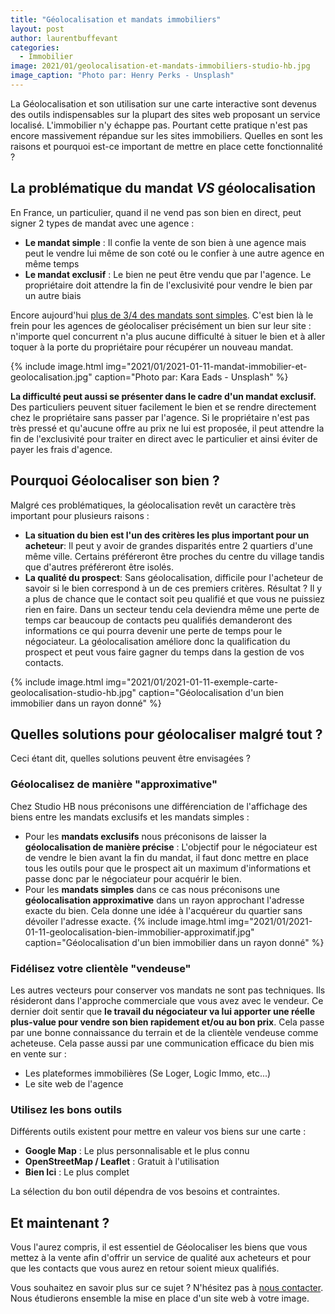```yaml
---
title: "Géolocalisation et mandats immobiliers"
layout: post
author: laurentbuffevant
categories:
  - Immobilier
image: 2021/01/geolocalisation-et-mandats-immobiliers-studio-hb.jpg
image_caption: "Photo par: Henry Perks - Unsplash"
---
```



La Géolocalisation et son utilisation sur une carte interactive sont devenus des outils indispensables sur la plupart des sites web proposant un service localisé. L'immobilier n'y échappe pas. Pourtant cette pratique n'est pas encore massivement répandue sur les sites immobiliers. Quelles en sont les raisons et pourquoi est-ce important de mettre en place cette fonctionnalité ?

## La problématique du mandat _VS_ géolocalisation

En France, un particulier, quand il ne vend pas son bien en direct, peut signer 2 types de mandat avec une agence :
* **Le mandat simple** : Il confie la vente de son bien à une agence mais peut le vendre lui même de son coté ou le confier à une autre agence en même temps
* **Le mandat exclusif** : Le bien ne peut être vendu que par l'agence. Le propriétaire doit attendre la fin de l'exclusivité pour vendre le bien par un autre biais

Encore aujourd'hui [plus de 3/4 des mandats sont simples](https://immo2.pro/tendances-immobilier/les-statistiques-les-plus-percutantes-pour-faire-valoir-votre-offre-de-services-aupres-de-vos-acheteurs-vendeurs/). C'est bien là le frein pour les agences de géolocaliser précisément un bien sur leur site : n'importe quel concurrent n'a plus aucune difficulté à situer le bien et à aller toquer à la porte du propriétaire pour récupérer un nouveau mandat.

{% include image.html img="2021/01/2021-01-11-mandat-immobilier-et-geolocalisation.jpg" caption="Photo par: Kara Eads - Unsplash" %}

**La difficulté peut aussi se présenter dans le cadre d'un mandat exclusif.** Des particuliers peuvent situer facilement le bien et se rendre directement chez le propriétaire sans passer par l'agence. Si le propriétaire n'est pas très pressé et qu'aucune offre au prix ne lui est proposée, il peut attendre la fin de l'exclusivité pour traiter en direct avec le particulier et ainsi éviter de payer les frais d'agence.

## Pourquoi Géolocaliser son bien ?

Malgré ces problématiques, la géolocalisation revêt un caractère très important pour plusieurs raisons :
* **La situation du bien est l'un des critères les plus important pour un acheteur**: Il peut y avoir de grandes disparités entre 2 quartiers d'une même ville. Certains préféreront être proches du centre du village tandis que d'autres préféreront être isolés.
* **La qualité du prospect**: Sans géolocalisation, difficile pour l'acheteur de savoir si le bien correspond à un de ces premiers critères. Résultat ? Il y a plus de chance que le contact soit peu qualifié et que vous ne puissiez rien en faire. Dans un secteur tendu cela deviendra même une perte de temps car beaucoup de contacts peu qualifiés demanderont des informations ce qui pourra devenir une perte de temps pour le négociateur. La géolocalisation améliore donc la qualification du prospect et peut vous faire gagner du temps dans la gestion de vos contacts.

{% include image.html img="2021/01/2021-01-11-exemple-carte-geolocalisation-studio-hb.jpg" caption="Géolocalisation d'un bien immobilier dans un rayon donné" %}

## Quelles solutions pour géolocaliser malgré tout ?

Ceci étant dit, quelles solutions peuvent être envisagées ?

### Géolocalisez de manière "approximative"

Chez Studio HB nous préconisons une différenciation de l'affichage des biens entre les mandats exclusifs et les mandats simples :
* Pour les **mandats exclusifs** nous préconisons de laisser la **géolocalisation de manière précise** : L'objectif pour le négociateur est de vendre le bien avant la fin du mandat, il faut donc mettre en place tous les outils pour que le prospect ait un maximum d'informations et passe donc par le négociateur pour acquérir le bien.
* Pour les **mandats simples** dans ce cas nous préconisons une **géolocalisation approximative** dans un rayon approchant l'adresse exacte du bien. Cela donne une idée à l'acquéreur du quartier sans dévoiler l'adresse exacte.
{% include image.html img="2021/01/2021-01-11-geolocalisation-bien-immobilier-approximatif.jpg" caption="Géolocalisation d'un bien immobilier dans un rayon donné" %}

### Fidélisez votre clientèle "vendeuse"

Les autres vecteurs pour conserver vos mandats ne sont pas techniques. Ils résideront dans l'approche commerciale que vous avez avec le vendeur. Ce dernier doit sentir que **le travail du négociateur va lui apporter une réelle plus-value pour vendre son bien rapidement et/ou au bon prix**. Cela passe par une bonne connaissance du terrain et de la clientèle vendeuse comme acheteuse. Cela passe aussi par une communication efficace du bien mis en vente sur :
* Les plateformes immobilières (Se Loger, Logic Immo, etc...)
* Le site web de l'agence


### Utilisez les bons outils

Différents outils existent pour mettre en valeur vos biens sur une carte :
* **Google Map** : Le plus personnalisable et le plus connu
* **OpenStreetMap / Leaflet** : Gratuit à l'utilisation
* **Bien Ici** : Le plus complet

La sélection du bon outil dépendra de vos besoins et contraintes.

## Et maintenant ?

Vous l'aurez compris, il est essentiel de Géolocaliser les biens que vous mettez à la vente afin d'offrir un service de qualité aux acheteurs et pour que les contacts que vous aurez en retour soient mieux qualifiés.

Vous souhaitez en savoir plus sur ce sujet ? N'hésitez pas à [nous contacter](https://www.studio-hb.com/contactez-nous/new). Nous étudierons ensemble la mise en place d'un site web à votre image.
